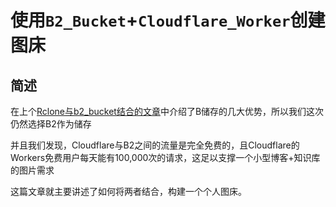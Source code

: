 # 使用`B2_Bucket`+`Cloudflare_Worker`创建图床

## 简述

在上个[Rclone与b2_bucket结合的文章](/docs/玩客记录/使用rclone+b2_bucket进行文件备份.md)中介绍了B储存的几大优势，所以我们这次仍然选择B2作为储存

并且我们发现，Cloudflare与B2之间的流量是完全免费的，且Cloudflare的Workers免费用户每天能有100,000次的请求，这足以支撑一个小型博客+知识库的图片需求

这篇文章就主要讲述了如何将两者结合，构建一个个人图床。


